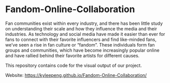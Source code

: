 # Fandom-Online-Collaboration

Fan communities exist within every industry, and there has been little study on understanding their scale and how they influence the media and their industries. As technology and social media have made it easier than ever for fans to connect with their favorite influencers and find like-minded fans, we’ve seen a rise in fan culture or “fandom”. These individuals form fan groups and communities, which have become increasingly popular online and have rallied behind their favorite artists for different causes.

This repository contains code for the visual output of our project. 

Website: https://kyleepeng.github.io/Fandom-Online-Collaboration/
